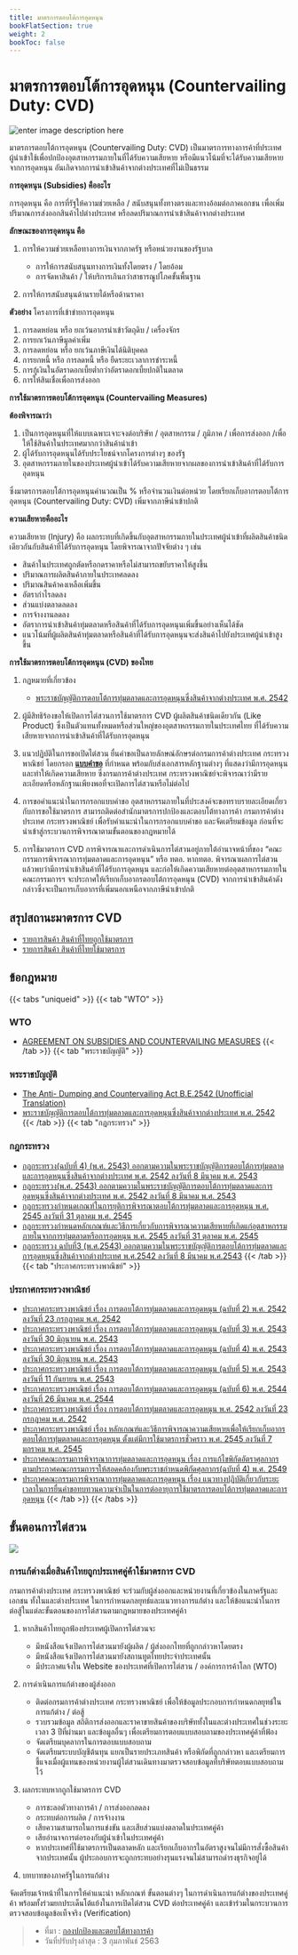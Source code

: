 ```yaml
---
title: มาตรการตอบโต้การอุดหนุน
bookFlatSection: true
weight: 2
bookToc: false
---
```

มาตรการตอบโต้การอุดหนุน (Countervailing Duty: CVD)
======

![enter image description here](https://github.com/ecs-support/knowledge-center/raw/master/img/CVD.jpg)

มาตรการตอบโต้การอุดหนุน (Countervailing Duty: CVD) เป็นมาตรการทางการค้าที่ประเทศผู้นำเข้าใช้เพื่อปกป้องอุตสาหกรรมภายในที่ได้รับความเสียหาย หรือมีแนวโน้มที่จะได้รับความเสียหายจากการอุดหนุน อันเกิดจากการนำเข้าสินค้าจากต่างประเทศที่ไม่เป็นธรรม

**การอุดหนุน (Subsidies) คืออะไร**

การอุดหนุน คือ การที่รัฐให้ความช่วยเหลือ / สนับสนุนทั้งทางตรงและทางอ้อมต่อภาคเอกชน เพื่อเพิ่มปริมาณการส่งออกสินค้าไปต่างประเทศ หรือลดปริมาณการนำเข้าสินค้าจากต่างประเทศ

**ลักษณะของการอุดหนุน คือ**

1. การให้ความช่วยเหลือทางการเงินจากภาครัฐ หรือหน่วยงานของรัฐบาล
	- การให้การสนับสนุนทางการเงินทั้งโดยตรง / โดยอ้อม
	- การจัดหาสินค้า / ให้บริการเกินกว่าสาธารณูปโภคขั้นพื้นฐาน

2. การให้การสนับสนุนด้านรายได้หรือด้านราคา

**ตัวอย่าง** โครงการที่เข้าข่ายการอุดหนุน

1. การลดหย่อน หรือ ยกเว้นอากรนำเข้าวัตถุดิบ / เครื่องจักร
2. การยกเว้นภาษีมูลค่าเพิ่ม
3. การลดหย่อน หรือ ยกเว้นภาษีเงินได้นิติบุคคล
4. การยกหนี้ หรือ การลดหนี้ หรือ ยืดระยะเวลาการชำระหนี้
5. การกู้เงินในอัตราดอกเบี้ยต่ำกว่าอัตราดอกเบี้ยปกติในตลาด
6. การให้สินเชื่อเพื่อการส่งออก

**การใช้มาตรการตอบโต้การอุดหนุน (Countervailing Measures)**

**ต้องพิจารณาว่า**

1. เป็นการอุดหนุนที่ให้แบบเฉพาะเจาะจงต่อบริษัท / อุตสาหกรรม / ภูมิภาค / เพื่อการส่งออก /เพื่อให้ใช้สินค้าในประเทศมากกว่าสินค้านำเข้า
2. ผู้ได้รับการอุดหนุนได้รับประโยชน์จากโครงการต่างๆ ของรัฐ
3. อุตสาหกรรมภายในของประเทศผู้นำเข้าได้รับความเสียหายจากผลของการนำเข้าสินค้าที่ได้รับการอุดหนุน

ซึ่งมาตรการตอบโต้การอุดหนุนคำนวณเป็น % หรือจำนวนเงินต่อหน่วย โดยเรียกเก็บอากรตอบโต้การอุดหนุน (Countervailing Duty: CVD) เพิ่มจากภาษีนำเข้าปกติ

**ความเสียหายคืออะไร**

ความเสียหาย (Injury) คือ ผลกระทบที่เกิดขึ้นกับอุตสาหกรรมภายในประเทศผู้นำเข้าที่ผลิตสินค้าชนิดเดียวกันกับสินค้าที่ได้รับการอุดหนุน โดยพิจารณาจากปัจจัยต่าง ๆ เช่น

- สินค้าในประเทศถูกตัดหรือกดราคาหรือไม่สามารถขยับราคาให้สูงขึ้น
- ปริมาณการผลิตสินค้าภายในประเทศลดลง
- ปริมาณสินค้าคงเหลือเพิ่มขึ้น
- อัตรากำไรลดลง
- ส่วนแบ่งตลาดลดลง
- การจ้างงานลดลง
- อัตราการนำเข้าสินค้าทุ่มตลาดหรือสินค้าที่ได้รับการอุดหนุนเพิ่มขึ้นอย่างเห็นได้ชัด
- แนวโน้มที่ผู้ผลิตสินค้าทุ่มตลาดหรือสินค้าที่ได้รับการอุดหนุนจะส่งสินค้าไปยังประเทศผู้นำเข้าสูงขึ้น

**การใช้มาตรการตอบโต้การอุดหนุน (CVD) ของไทย**

1. กฏหมายที่เกี่ยวข้อง

    - [พระราชบัญญัติการตอบโต้การทุ่มตลาดและการอุดหนุนซึ่งสินค้าจากต่างประเทศ พ.ศ. 2542](https://www.thaitr.go.th/storage/measure_info/9pvSgZh9ViHpAKsJs5NUP3dSqI1yNR7h0wpaGRZQ.pdf)

2. ผู้มีสิทธิร้องขอให้เปิดการไต่สวนการใช้มาตรการ CVD ผู้ผลิตสินค้าชนิดเดียวกัน (Like Product) ซึ่งเป็นตัวแทนทั้งหมดหรือส่วนใหญ่ของอุตสาหกรรมภายในประเทศไทย ที่ได้รับความเสียหายจากการนำเข้าสินค้าที่ได้รับการอุดหนุน

3. แนวปฏิบัติในการขอเปิดไต่สวน ยื่นคำขอเป็นลายลักษณ์อักษรต่อกรมการค้าต่างประเทศ กระทรวงพาณิชย์ โดยกรอก [**แบบคำขอ**](http://10.3.15.200/%E0%B8%A1%E0%B8%B2%E0%B8%95%E0%B8%A3%E0%B8%81%E0%B8%B2%E0%B8%A3CVD/%E0%B9%81%E0%B8%9A%E0%B8%9A%E0%B8%84%E0%B8%B3%E0%B8%82%E0%B8%AD.aspx) ที่กำหนด พร้อมกับส่งเอกสารหลักฐานต่างๆ ที่แสดงว่ามีการอุดหนุนและทำให้เกิดความเสียหาย ซึ่งกรมการค้าต่างประเทศ กระทรวงพาณิชย์จะพิจารณาว่ามีรายละเอียดหรือหลักฐานเพียงพอที่จะเปิดการไต่สวนหรือไม่ต่อไป

4. การขอคำแนะนำในการกรอกแบบคำขอ อุตสาหกรรมภายในที่ประสงค์จะขอทราบรายละเอียดเกี่ยวกับการขอใช้มาตรการ สามารถติดต่อสำนักมาตรการปกป้องและตอบโต้ทางการค้า กรมการค้าต่างประเทศ กระทรวงพาณิชย์ เพื่อรับคำแนะนำในการกรอกแบบคำขอ และจัดเตรียมข้อมูล ก่อนที่จะนำเข้าสู่กระบวนการพิจารณาตามขั้นตอนของกฎหมายได้

5. การใช้มาตรการ CVD การพิจารณาและการดำเนินการไต่สวนอยู่ภายใต้อำนาจหน้าที่ของ “คณะกรรมการพิจารณาการทุ่มตลาดและการอุดหนุน” หรือ ทตอ. หากทตอ. พิจารณาผลการไต่สวนแล้วพบว่ามีการนำเข้าสินค้าที่ได้รับการอุดหนุน และก่อให้เกิดความเสียหายต่ออุตสาหกรรมภายใน คณะกรรมการฯ จะประกาศให้เรียกเก็บอากรตอบโต้การอุดหนุน (CVD) จากการนำเข้าสินค้าดังกล่าวซึ่งจะเป็นการเก็บอากรที่เพิ่มนอกเหนือจากภาษีนำเข้าปกติ
 
## สรุปสถานะมาตรการ CVD

- [รายการสินค้า สินค้าที่ไทยถูกใช้มาตรการ](https://www.thaitr.go.th/th/measure_info/cvd/defend)
- [รายการสินค้า สินค้าที่ไทยใช้มาตรการ](https://www.thaitr.go.th/th/measure_info/cvd/investigate)

## ข้อกฎหมาย

{{< tabs "uniqueid" >}}
{{< tab "WTO" >}} 
### WTO

- [AGREEMENT ON SUBSIDIES AND COUNTERVAILING MEASURES](https://www.thaitr.go.th/storage/measure_info/4FJhLS5gOe2JOUkJRR1dhj5KFSOAwh0Q3ODgkADb.pdf)
{{< /tab >}}
{{< tab "พระราชบัญญัติ" >}} 
### พระราชบัญญัติ

- [The Anti- Dumping and Countervailing Act B.E.2542 (Unofficial Translation)](https://www.thaitr.go.th/storage/measure_info/lksc37V3c5cH5uNj3WIyiwibFZOCZBHyFjE8cc3L.pdf)
- [พระราชบัญญัติการตอบโต้การทุ่มตลาดและการอุดหนุนซึ่งสินค้าจากต่างประเทศ พ.ศ. 2542](https://www.thaitr.go.th/storage/measure_info/9pvSgZh9ViHpAKsJs5NUP3dSqI1yNR7h0wpaGRZQ.pdf)
{{< /tab >}}
{{< tab "กฎกระทรวง" >}} 
### กฎกระทรวง

- [กฎกระทรวง(ฉบับที่ 4) (พ.ศ. 2543) ออกตามความในพระราชบัญญัติการตอบโต้การทุ่มตลาดและการอุดหนุนซึ่งสินค้าจากต่างประเทศ พ.ศ. 2542 ลงวันที่ 8 มีนาคม พ.ศ. 2543](https://www.thaitr.go.th/storage/measure_info/b7U8uaFHQWquk650wWOdeGfPt36AfJWPKp7w14eD.pdf)
- [กฎกระทรวง(พ.ศ. 2543) ออกตามความในพระราชบัญญัติการตอบโต้การทุ่มตลาดและการอุดหนุนซึ่งสินค้าจากต่างประเทศ พ.ศ. 2542 ลงวันที่ 8 มีนาคม พ.ศ. 2543](https://www.thaitr.go.th/storage/measure_info/TnUUr8ScWxjXfGEuMZQGl6LVNZVEjiKeBXReqJST.pdf)
- [กฎกระทรวงกำหนดเกณฑ์ในการยุติการพิจารณาตอบโต้การทุ่มตลาดและการอุดหนุน พ.ศ. 2545 ลงวันที่ 31 ตุลาคม พ.ศ. 2545](https://www.thaitr.go.th/storage/measure_info/oOdwfnVoFsPA2CTjssLTpK59Zz6RZVa2ypD2JfIx.pdf)
- [กฎกระทรวงกำหนดหลักเกณฑ์และวิธีการเกี่ยวกับการพิจารณาความเสียหายที่เกิดแก่อุตสาหกรรมภายในจากการทุ่มตลาดหรือการอุดหนุน พ.ศ. 2545 ลงวันที่ 31 ตุลาคม พ.ศ. 2545](https://www.thaitr.go.th/storage/measure_info/D9oc6zfuf4AgUDHvT5gWh2cdpAV52RZfYnkwl9oD.pdf)
- [กฏกระทรวง ฉบับที่3 (พ.ศ.2543) ออกตามความในพระราชบัญญัติการตอบโต้การทุ่มตลาดและการอุดหนุนซึ่งสินค้าจากต่างประเทศ พ.ศ.2542 ลงวันที่ 8 มีนาคม พ.ศ.2543](https://www.thaitr.go.th/storage/measure_info/9IOsHUg8KdkOpuHMXkjmT4qkICJOmDc1y7HqtxV3.pdf)
{{< /tab >}}
{{< tab "ประกาศกระทรวงพาณิชย์" >}} 
### ประกาศกระทรวงพาณิชย์

- [ประกาศกระทรวงพาณิชย์ เรื่อง การตอบโต้การทุ่มตลาดและการอุดหนุน (ฉบับที่ 2) พ.ศ. 2542 ลงวันที่ 23 กรกฎาคม พ.ศ. 2542](https://www.thaitr.go.th/storage/measure_info/tnTulQNQgSuHZ7GZn6Hj3zGl9MynUp5q5zqYNPRp.pdf)
- [ประกาศกระทรวงพาณิชย์ เรื่อง การตอบโต้การทุ่มตลาดและการอุดหนุน (ฉบับที่ 3) พ.ศ. 2543 ลงวันที่ 30 มิถุนายน พ.ศ. 2543](https://www.thaitr.go.th/storage/measure_info/Rd6EafzkTBEicREQXxHZeAXJDINKAM59cQ2luXK3.pdf)
- [ประกาศกระทรวงพาณิชย์ เรื่อง การตอบโต้การทุ่มตลาดและการอุดหนุน (ฉบับที่ 4) พ.ศ. 2543 ลงวันที่ 30 มิถุนายน พ.ศ. 2543](https://www.thaitr.go.th/storage/measure_info/YyWKaMKumhPZYRRhZ9RZYOfWFa0jFG6S5ewdnsGU.pdf)
- [ประกาศกระทรวงพาณิชย์ เรื่อง การตอบโต้การทุ่มตลาดและการอุดหนุน (ฉบับที่ 5) พ.ศ. 2543 ลงวันที่ 11 กันยายน พ.ศ. 2543](https://www.thaitr.go.th/storage/measure_info/8mVNL8v17LZAvvUdlqq3iJcKslcIA7nTpKCNNo7T.pdf)
- [ประกาศกระทรวงพาณิชย์ เรื่อง การตอบโต้การทุ่มตลาดและการอุดหนุน (ฉบับที่ 6) พ.ศ. 2544 ลงวันที่ 26 มีนาคม พ.ศ. 2544](https://www.thaitr.go.th/storage/measure_info/G9dj6uiDO8ujLjBNzGFOuvGLZJAcgSd5Xrf3ewvj.pdf)
- [ประกาศกระทรวงพาณิชย์ เรื่อง การตอบโต้การทุ่มตลาดและการอุดหนุน พ.ศ. 2542 ลงวันที่ 23 กรกฎาคม พ.ศ. 2542](https://www.thaitr.go.th/storage/measure_info/Ptv568l3SddgJVos5Htq2P06naEbSin9GnYS071j.pdf)
- [ประกาศกระทรวงพาณิชย์ เรื่อง หลักเกณฑ์และวิธีการพิจารณาความเสียหายเพื่อให้เรียกเก็บอากรตอบโต้การทุ่มตลาดและการอุดหนุน ตั้งแต่มีการใช้มาตรการชั่วคราว พ.ศ. 2545 ลงวันที่ 7 มกราคม พ.ศ. 2545](https://www.thaitr.go.th/storage/measure_info/muIpqgsTJLTPu7ttnyMXPm9h50LAXlSmeB5z15at.pdf)
- [ประกาศคณะกรรมการพิจารณาการทุ่มตลาดและการอุดหนุน เรื่อง การแก้ไขพิกัดอัตราศุลกากรตามประกาศคณะกรรมการฯให้สอดคล้องกับพระราชกำหนดพิกัดศุลกากร(ฉบับที่ 4) พ.ศ. 2549](https://www.thaitr.go.th/storage/measure_info/jWVxPUQPUhI5Clqr0ZwZxrJyOqvRiH4KNXybnc6a.pdf)
- [ประกาศคณะกรรมการพิจารณาการทุ่มตลาดและการอุดหนุน เรื่อง แนวทางปฏิบัติเกี่ยวกับระยะเวลาในการยื่นคำขอทบทวนความจำเป็นในการต่ออายุการใช้มาตรการตอบโต้การทุ่มตลาดและการอุดหนุน](https://www.thaitr.go.th/storage/measure_info/FZwrkGZGQPkFHTCouhcA63NXBCCaCS80FKodz4BQ.pdf)
{{< /tab >}}
{{< /tabs >}}

## ขั้นตอนการไต่สวน

![](https://github.com/ecs-support/knowledge-center/raw/master/img/cvd_step.jpg)

### การแก้ต่างเมื่อสินค้าไทยถูกประเทศคู่ค้าใช้มาตรการ CVD

กรมการค้าต่างประเทศ กระทรวงพาณิชย์ จะร่วมกับผู้ส่งออกและหน่วยงานที่เกี่ยวข้องในภาครัฐและเอกชน ทั้งในและต่างประเทศ ในการกำหนดกลยุทธ์และแนวทางการแก้ต่าง และให้ข้อแนะนำในการต่อสู้ในแต่ละขั้นตอนของการไต่สวนตามกฎหมายของประเทศคู่ค้า

1. หากสินค้าไทยถูกฟ้องประเทศผู้เปิดการไต่สวนจะ

    - มีหนังสือแจ้งเปิดการไต่สวนมายังผู้ผลิต / ผู้ส่งออกไทยที่ถูกกล่าวหาโดยตรง
    - มีหนังสือแจ้งเปิดการไต่สวนมายังสถานทูตไทยประจำประเทศนั้น
    - มีประกาศแจ้งใน Website ของประเทศที่เปิดการไต่สวน / องค์การการค้าโลก (WTO)

2. การดำเนินการแก้ต่างของผู้ส่งออก

    - ติดต่อกรมการค้าต่างประเทศ กระทรวงพาณิชย์ เพื่อให้ข้อมูลประกอบการกำหนดกลยุทธ์ในการแก้ต่าง / ต่อสู้
    - รวบรวมข้อมูล สถิติการส่งออกและราคาขายสินค้าของบริษัททั้งในและต่างประเทศในช่วงระยะเวลา 3 ปีที่ผ่านมา และข้อมูลอื่นๆ เพื่อเตรียมการตอบแบบสอบถามของประเทศคู่ค้าที่ฟ้อง
    - จัดเตรียมบุคลากรในการตอบแบบสอบถาม
    - จัดเตรียมระบบบัญชีต้นทุน แยกเป็นรายประเภทสินค้า หรือพิกัดที่ถูกกล่าวหา และเตรียมการชี้แจงเมื่อผู้แทนของหน่วยงานผู้ไต่สวนเดินทางมาตรวจสอบข้อมูลที่บริษัทตอบแบบสอบถามไว้

3. ผลกระทบหากถูกใช้มาตรการ CVD

    - การชะลอตัวทางการค้า / การส่งออกลดลง
    - กระทบต่อการผลิต / การจ้างงาน
    - เสียความสามารถในการแข่งขัน และเสียส่วนแบ่งตลาดในประเทศคู่ค้า
    - เสียอำนาจการต่อรองกับผู้นำเข้าในประเทศคู่ค้า
    - หากประเทศที่ใช้มาตรการเป็นตลาดหลัก และเรียกเก็บอากรในอัตราสูงจนไม่มีการสั่งซื้อสินค้าจากประเทศนั้น ผู้ประกอบการจะถูกกระทบอย่างรุนแรงจนไม่สามารถดำรงธุรกิจอยู่ได้

4. บทบาทของภาครัฐในการแก้ต่าง

จัดเตรียมเจ้าหน้าที่ในการให้คำแนะนำ หลักเกณฑ์ ขั้นตอนต่างๆ ในการดำเนินการแก้ต่างของประเทศคู่ค้า พร้อมทั้งร่วมยกประเด็นโต้แย้งในการเปิดไต่สวน CVD ต่อประเทศคู่ค้า และเข้าร่วมในกระบวนการตรวจสอบข้อมูลข้อเท็จจริง (Verification)


>- ที่มา : [กองปกป้องและตอบโต้ทางการค้า](https://www.thaitr.go.th/th/measure_info/ad/investigate)
>- วันที่ปรับปรุงล่าสุด : 3 กุมภาพันธ์ 2563